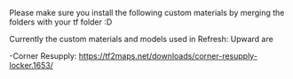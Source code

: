 Please make sure you install the following custom materials by merging the folders with your tf folder :D

Currently the custom materials and models used in Refresh: Upward are

-Corner Resupply: https://tf2maps.net/downloads/corner-resupply-locker.1653/